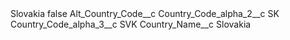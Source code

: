 <?xml version="1.0" encoding="UTF-8"?>
<CustomMetadata xmlns="http://soap.sforce.com/2006/04/metadata" xmlns:xsi="http://www.w3.org/2001/XMLSchema-instance" xmlns:xsd="http://www.w3.org/2001/XMLSchema">
    <label>Slovakia</label>
    <protected>false</protected>
    <values>
        <field>Alt_Country_Code__c</field>
        <value xsi:nil="true"/>
    </values>
    <values>
        <field>Country_Code_alpha_2__c</field>
        <value xsi:type="xsd:string">SK</value>
    </values>
    <values>
        <field>Country_Code_alpha_3__c</field>
        <value xsi:type="xsd:string">SVK</value>
    </values>
    <values>
        <field>Country_Name__c</field>
        <value xsi:type="xsd:string">Slovakia</value>
    </values>
</CustomMetadata>
